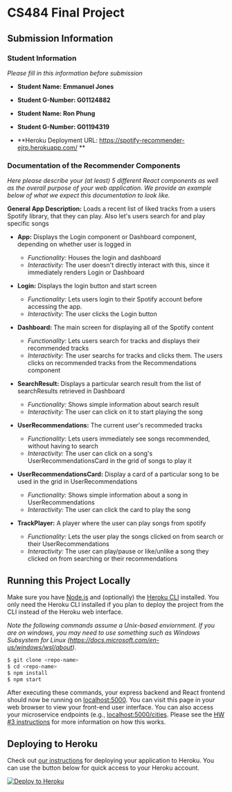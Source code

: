 # CS484 Final Project

## Submission Information

### Student Information

*Please fill in this information before submission*

* **Student Name: Emmanuel Jones** 
* **Student G-Number: G01124882** 

* **Student Name: Ron Phung** 
* **Student G-Number: G01194319** 
* **Heroku Deployment URL: https://spotify-recommender-ejrp.herokuapp.com/ **

### Documentation of the Recommender Components

*Here please describe your (at least) 5 different React components as well as the overall purpose of your web application. We provide an example below of what we expect this documentation to look like.*

**General App Description:** Loads a recent list of liked tracks from a users Spotify library, that they can play. Also let's users search for and play specific songs

* **App:** Displays the Login component or Dashboard component, depending on whether user is logged in
  * *Functionality:* Houses the login and dashboard 
  * *Interactivity:* The user doesn't directly interact with this, since it immediately renders Login or Dashboard

* **Login:** Displays the login button and start screen
  * *Functionality:* Lets users login to their Spotify account before accessing the app.
  * *Interactivity:* The user clicks the Login button

* **Dashboard:** The main screen for displaying all of the Spotify content
  * *Functionality:* Lets users search for tracks and displays their recommended tracks
  * *Interactivity:* The user searchs for tracks and clicks them. The users clicks on recommended tracks from the Recommendations component

* **SearchResult:** Displays a particular search result from the list of searchResults retrieved in Dashboard
  * *Functionality:* Shows simple information about search result
  * *Interactivity:* The user can click on it to start playing the song

* **UserRecommendations:** The current user's recommeded tracks
  * *Functionality:* Lets users immediately see songs recommended, without having to search
  * *Interactivity:* The user can click on a song's UserRecommendationsCard in the grid of songs to play it

* **UserRecommendationsCard:** Display a card of a particular song to be used in the grid in UserRecommendations
  * *Functionality:* Shows simple information about a song in UserRecommendations
  * *Interactivity:* The user can click the card to play the song

* **TrackPlayer:** A player where the user can play songs from spotify
  * *Functionality:* Lets the user play the songs clicked on from search or their UserRecommendations
  * *Interactivity:* The user can play/pause or like/unlike a song they clicked on from searching or their recommendations

## Running this Project Locally

Make sure you have [Node.js](http://nodejs.org/) and (optionally) the [Heroku CLI](https://cli.heroku.com/) installed. You only need the Heroku CLI installed if you plan to deploy the project from the CLI instead of the Heroku web interface.

*Note the following commands assume a Unix-based enviornment. If you are on windows, you may need to use something such as Windows Subsystem for Linux (https://docs.microsoft.com/en-us/windows/wsl/about).*

```sh
$ git clone <repo-name>
$ cd <repo-name>
$ npm install
$ npm start
```

After executing these commands, your express backend and React frontend should now be running on [localhost:5000](http://localhost:5000/). You can visit this page in your web browser to view your front-end user interface. You can also access your microservice endpoints (e.g., [localhost:5000/cities](http://localhost:5000/cities). Please see the [HW #3 instructions](https://cs.gmu.edu/~kpmoran/teaching/swe-432-f21/hw3) for more information on how this works.

## Deploying to Heroku

Check out [our instructions](https://cs.gmu.edu/~kpmoran/teaching/swe-432-f21/hw3) for deploying your application to Heroku. You can use the button below for quick access to your Heroku account.

[![Deploy to Heroku](https://www.herokucdn.com/deploy/button.png)](https://heroku.com/deploy)

